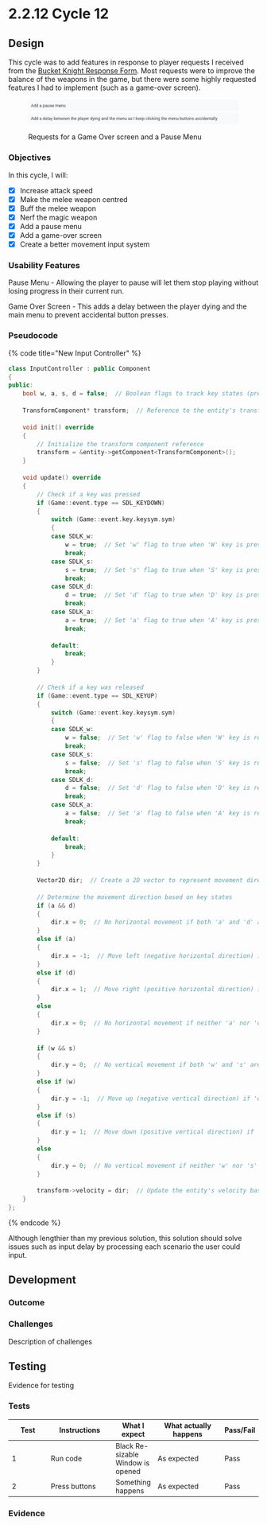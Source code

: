 # 2.2.12 Cycle 12

## Design

This cycle was to add features in response to player requests I received from the [Bucket Knight Response Form](https://docs.google.com/forms/d/e/1FAIpQLSewdKSRPxViHy7iZwTl3iMBZkAM8XL76dQIEQXJQ5ZiwxuIdg/viewform). Most requests were to improve the balance of the weapons in the game, but there were some highly requested features I had to implement (such as a game-over screen).

<figure><img src="../.gitbook/assets/image.png" alt=""><figcaption><p>Requests for a Game Over screen and a Pause Menu</p></figcaption></figure>

### Objectives

In this cycle, I will:

* [x] Increase attack speed
* [x] Make the melee weapon centred&#x20;
* [x] Buff the melee weapon
* [x] Nerf the magic weapon
* [x] Add a pause menu
* [x] Add a game-over screen
* [x] Create a better movement input system

### Usability Features

Pause Menu - Allowing the player to pause will let them stop playing without losing progress in their current run.

Game Over Screen - This adds a delay between the player dying and the main menu to prevent accidental button presses.

### Pseudocode

{% code title="New Input Controller" %}
```cpp
class InputController : public Component
{
public:
    bool w, a, s, d = false;  // Boolean flags to track key states (pressed or not)

    TransformComponent* transform;  // Reference to the entity's transform component

    void init() override
    {
        // Initialize the transform component reference
        transform = &entity->getComponent<TransformComponent>();
    }

    void update() override
    {
        // Check if a key was pressed
        if (Game::event.type == SDL_KEYDOWN)
        {
            switch (Game::event.key.keysym.sym)
            {
            case SDLK_w:
                w = true;  // Set 'w' flag to true when 'W' key is pressed (move up)
                break;
            case SDLK_s:
                s = true;  // Set 's' flag to true when 'S' key is pressed (move down)
                break;
            case SDLK_d:
                d = true;  // Set 'd' flag to true when 'D' key is pressed (move right)
                break;
            case SDLK_a:
                a = true;  // Set 'a' flag to true when 'A' key is pressed (move left)
                break;

            default:
                break;
            }
        }

        // Check if a key was released
        if (Game::event.type == SDL_KEYUP)
        {
            switch (Game::event.key.keysym.sym)
            {
            case SDLK_w:
                w = false;  // Set 'w' flag to false when 'W' key is released
                break;
            case SDLK_s:
                s = false;  // Set 's' flag to false when 'S' key is released
                break;
            case SDLK_d:
                d = false;  // Set 'd' flag to false when 'D' key is released
                break;
            case SDLK_a:
                a = false;  // Set 'a' flag to false when 'A' key is released
                break;

            default:
                break;
            }
        }

        Vector2D dir;  // Create a 2D vector to represent movement direction

        // Determine the movement direction based on key states
        if (a && d)
        {
            dir.x = 0;  // No horizontal movement if both 'a' and 'd' are pressed
        }
        else if (a)
        {
            dir.x = -1;  // Move left (negative horizontal direction) if 'a' is pressed
        }
        else if (d)
        {
            dir.x = 1;  // Move right (positive horizontal direction) if 'd' is pressed
        }
        else
        {
            dir.x = 0;  // No horizontal movement if neither 'a' nor 'd' are pressed
        }

        if (w && s)
        {
            dir.y = 0;  // No vertical movement if both 'w' and 's' are pressed
        }
        else if (w)
        {
            dir.y = -1;  // Move up (negative vertical direction) if 'w' is pressed
        }
        else if (s)
        {
            dir.y = 1;  // Move down (positive vertical direction) if 's' is pressed
        }
        else
        {
            dir.y = 0;  // No vertical movement if neither 'w' nor 's' are pressed
        }

        transform->velocity = dir;  // Update the entity's velocity based on the calculated direction
    }
};
```
{% endcode %}

Although lengthier than my previous solution, this solution should solve issues such as input delay by processing each scenario the user could input.

## Development

### Outcome

### Challenges

Description of challenges

## Testing

Evidence for testing

### Tests

<table><thead><tr><th width="90">Test</th><th width="141">Instructions</th><th>What I expect</th><th width="163">What actually happens</th><th>Pass/Fail</th></tr></thead><tbody><tr><td>1</td><td>Run code</td><td>Black Re-sizable Window is opened</td><td>As expected</td><td>Pass</td></tr><tr><td>2</td><td>Press buttons</td><td>Something happens</td><td>As expected</td><td>Pass</td></tr></tbody></table>

### Evidence
